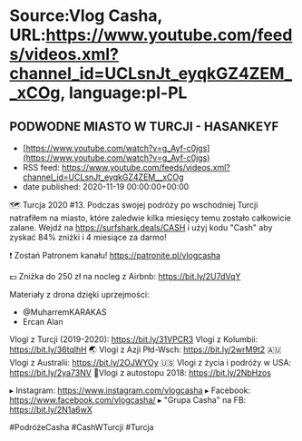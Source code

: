 # Source:Vlog Casha, URL:https://www.youtube.com/feeds/videos.xml?channel_id=UCLsnJt_eyqkGZ4ZEM__xCOg, language:pl-PL

## PODWODNE MIASTO W TURCJI - HASANKEYF
 - [https://www.youtube.com/watch?v=g_Ayf-c0jgs](https://www.youtube.com/watch?v=g_Ayf-c0jgs)
 - RSS feed: https://www.youtube.com/feeds/videos.xml?channel_id=UCLsnJt_eyqkGZ4ZEM__xCOg
 - date published: 2020-11-19 00:00:00+00:00

🗺️ Turcja 2020 #13. Podczas swojej podróży po wschodniej Turcji natrafiłem na miasto, które zaledwie kilka miesięcy temu zostało całkowicie zalane.
Wejdź na https://surfshark.deals/CASH i użyj kodu "Cash" aby zyskać 84% zniżki i 4 miesiące za darmo!

❗ Zostań Patronem kanału! 
https://patronite.pl/vlogcasha

💵 Zniżka do 250 zł na nocleg z Airbnb: https://bit.ly/2U7dVqY

Materiały z drona dzięki uprzejmości:
- @MuharremKARAKAS 
- Ercan Alan

Vlogi z Turcji (2019-2020): https://bit.ly/31VPCR3
Vlogi z Kolumbii: https://bit.ly/36tqlhH
🌏 Vlogi z Azji Płd-Wsch: https://bit.ly/2wrM9t2
🇦🇺 Vlogi z Australii: https://bit.ly/2OJWYOy
🇺🇸 Vlogi z życia i podróży w USA: https://bit.ly/2ya73NV
🚙Vlogi z autostopu 2018: https://bit.ly/2NbHzos

▸ Instagram: https://www.instagram.com/vlogcasha
▸ Facebook: https://www.facebook.com/vlogcasha/
▸ "Grupa Casha" na FB: https://bit.ly/2N1a6wX

#PodróżeCasha #CashWTurcji #Turcja

